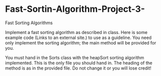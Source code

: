 # Fast-Sortin-Algorithm-Project-3-
Fast Sorting Algorithms

Implement a fast sorting algorithm as described in class. Here
is some example code (Links to an external site.) to use as a guideline.
You need only implement the sorting algorithm; the main
method will be provided for you.

You must hand in the Sorts class with the
heapSort sorting algorithm implemented. This is the only
file you should hand in. The heading of the method is as in the
provided file. Do not change it or you will lose credit!
